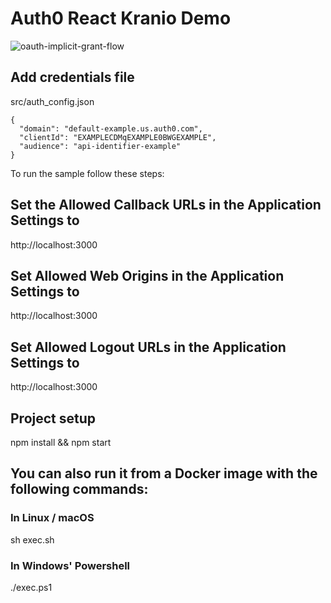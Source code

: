 # Auth0 React Kranio Demo

![oauth-implicit-grant-flow](https://user-images.githubusercontent.com/56135515/219876025-754f519d-797b-497c-aa75-560310e5e519.png)

## Add credentials file

src/auth_config.json

```
{
  "domain": "default-example.us.auth0.com",
  "clientId": "EXAMPLECDMqEXAMPLE0BWGEXAMPLE",
  "audience": "api-identifier-example"
}
```

To run the sample follow these steps:

## Set the Allowed Callback URLs in the Application Settings to

http://localhost:3000

## Set Allowed Web Origins in the Application Settings to

http://localhost:3000

## Set Allowed Logout URLs in the Application Settings to

http://localhost:3000

## Project setup

npm install && npm start

## You can also run it from a Docker image with the following commands:

### In Linux / macOS
sh exec.sh
### In Windows' Powershell
./exec.ps1
